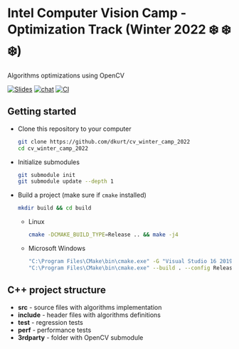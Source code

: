 # Intel Computer Vision Camp - Optimization Track (Winter 2022 :snowflake: :snowflake: :snowflake:)

Algorithms optimizations using OpenCV

[![Slides](https://img.shields.io/badge/Lecture-Slides-red?style=plastic&logo=opencv)](https://docs.google.com/presentation/d/1tQaSGujK7hzTxWdImQr1jRSJ82b1ld-OIC5tC_6mpus/edit?usp=sharing)
[![chat](https://img.shields.io/badge/join-chat-5865f2?style=plastic&logo=discord&logoColor=white)](https://discord.com/channels/935663182255632486/935663183383916576)
[![CI](https://github.com/dkurt/cv_winter_camp_2022/workflows/CI/badge.svg?branch=master)](https://github.com/dkurt/cv_winter_camp_2022/actions?query=branch%3Amaster)

## Getting started

* Clone this repository to your computer
  ```sh
  git clone https://github.com/dkurt/cv_winter_camp_2022
  cd cv_winter_camp_2022
  ```

* Initialize submodules
  ```sh
  git submodule init
  git submodule update --depth 1
  ```

* Build a project (make sure if `cmake` installed)
  ```sh
  mkdir build && cd build
  ```

  * Linux
    ```sh
    cmake -DCMAKE_BUILD_TYPE=Release .. && make -j4
    ```

  * Microsoft Windows
    ```sh
    "C:\Program Files\CMake\bin\cmake.exe" -G "Visual Studio 16 2019" -A x64 ..
    "C:\Program Files\CMake\bin\cmake.exe" --build . --config Release -j 4
    ```

## C++ project structure
* **src** - source files with algorithms implementation
* **include** - header files with algorithms definitions
* **test** - regression tests
* **perf** - performance tests
* **3rdparty** - folder with OpenCV submodule
